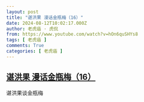 ```yaml
---
layout: post
title: "谌洪果 漫话金瓶梅（16）"
date: 2024-08-12T10:02:17.000Z
author: 老虎庙 · 虎侃
from: https://www.youtube.com/watch?v=hOn6quSHYs8
tags: [ 老虎庙 ]
comments: True
categories: [ 老虎庙 ]
---
```

<!--1723456937000-->
[谌洪果 漫话金瓶梅（16）](https://www.youtube.com/watch?v=hOn6quSHYs8)
------

<div>
谌洪果谈金瓶梅
</div>
